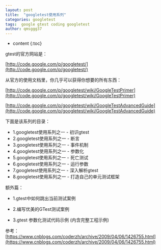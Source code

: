 ```yaml
---
layout: post
title:  "googletest使用系列"
categories: googletest
tags:  google gtest coding googletest  
author: qmsggg37
---
```


* content
{:toc}


gtest的官方网站是：

[http://code.google.com/p/googletest/](http://code.google.com/p/googletest/)

从官方的使用文档里，你几乎可以获得你想要的所有东西：

[http://code.google.com/p/googletest/wiki/GoogleTestPrimer](http://code.google.com/p/googletest/wiki/GoogleTestPrimer)

[http://code.google.com/p/googletest/wiki/GoogleTestAdvancedGuide](http://code.google.com/p/googletest/wiki/GoogleTestAdvancedGuide)

下面是该系列的目录：
- 1.googletest使用系列之一 - 初识gtest
- 2.googletest使用系列之一 - 断言
- 3.googletest使用系列之一 - 事件机制
- 4.googletest使用系列之一 - 参数化
- 5.googletest使用系列之一 - 死亡测试 
- 6.googletest使用系列之一 - 运行参数
- 7.googletest使用系列之一 - 深入解析gtest
- 8.googletest使用系列之一 - 打造自己的单元测试框架


额外篇：

- 1.gtest中如何跳出当前测试案例

- 2.编写优美的GTest测试案例

- 3.gtest 参数化测试代码示例 (内含完整工程示例)

参考：
[https://www.cnblogs.com/coderzh/archive/2009/04/06/1426755.html](https://www.cnblogs.com/coderzh/archive/2009/04/06/1426755.html)
